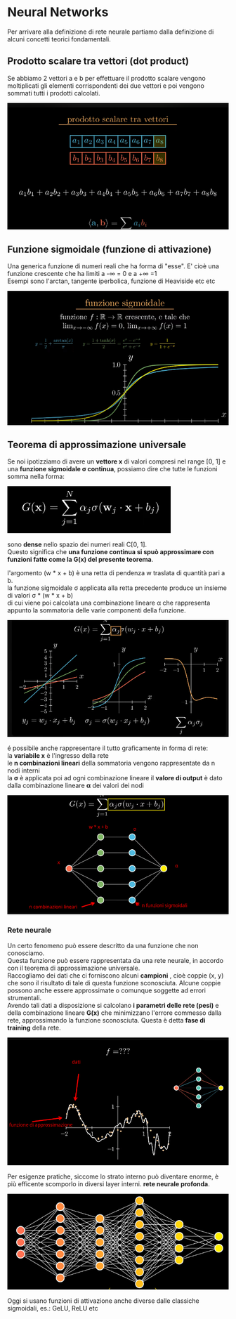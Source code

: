 # Neural Networks

Per arrivare alla definizione di rete neurale partiamo dalla definizione di alcuni concetti teorici fondamentali.  

## Prodotto scalare tra vettori (dot product)

Se abbiamo 2 vettori a e b per effettuare il prodotto scalare vengono moltiplicati gli elementi corrispondenti dei due vettori e poi vengono
sommati tutti i prodotti calcolati.  

![nn0](../images/nnt1.png)



## Funzione sigmoidale (funzione di attivazione)
Una generica funzione di numeri reali che ha forma di "esse". 
E' cioè una funzione crescente che ha limiti a -∞ = 0 e a +∞ =1  
Esempi sono l'arctan, tangente iperbolica, funzione di Heaviside etc etc

![nn1](../images/nnt0.png)


## Teorema di approssimazione universale

Se noi ipotizziamo di avere un **vettore x**  di valori compresi nel range [0, 1] e una **funzione sigmoidale σ continua**, possiamo dire che 
tutte le funzioni somma nella forma:

![nn2](../images/nnt2.png)

sono **dense** nello spazio dei numeri reali C[0, 1].  
Questo significa che **una funzione continua si spuò approssimare con funzioni fatte come la G(x) del presente teorema**.

l'argomento (w * x + b) è una retta di pendenza w traslata di quantità pari a b.  
la funzione sigmoidale σ applicata alla retta precedente produce un insieme di valori σ * (w * x + b)  
di cui viene poi calcolata una combinazione lineare α che rappresenta appunto la sommatoria delle varie componenti della funzione.  

![nn3](../images/nnt3.png)


é possibile anche rappresentare il tutto graficamente in forma di rete:  
la **variabile x** è l'ingresso della rete  
le **n combinazioni lineari** della sommatoria vengono rappresentate da n nodi interni  
la **σ** è applicata poi ad ogni combinazione lineare
il **valore di output** è dato dalla combinazione lineare **α** dei valori dei nodi  

![nn4](../images/nnt4.png)

### Rete neurale
Un certo fenomeno può essere descritto da una funzione che non conosciamo.  
Questa funzione può essere rappresentata da una rete neurale, in accordo con il teorema di approssimazione universale.  
Raccogliamo dei dati che ci forniscono alcuni **campioni** , cioè coppie (x, y) che sono il risultato 
di tale di questa funzione sconosciuta. Alcune coppie possono anche essere approssimate o comunque soggette ad errori strumentali.  
Avendo tali dati a disposizione si calcolano **i parametri delle rete (pesi)** e della combinazione lineare **G(x)** che minimizzano l'errore commesso
dalla rete, approssimando la funzione sconosciuta. Questa è detta **fase di training** della rete.


![nn5](../images/nnt5.png)

Per esigenze pratiche, siccome lo strato interno può diventare enorme, è più efficente scomporlo in diversi layer interni. **rete neurale profonda**.  

![nn6](../images/nnt6.png)


Oggi si usano funzioni di attivazione anche diverse dalle classiche sigmoidali, es.: GeLU, ReLU etc
